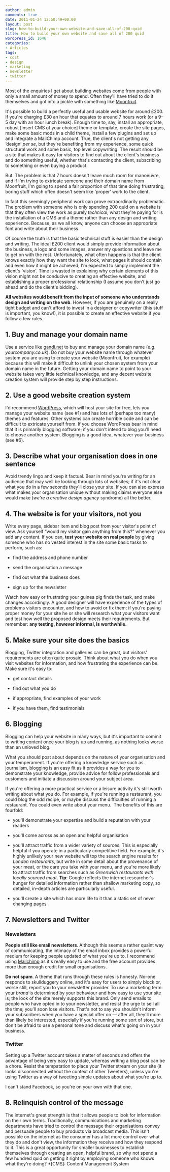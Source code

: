 ```yaml
---
author: admin
comments: true
date: 2011-01-24 12:50:49+00:00
layout: post
slug: how-to-build-your-own-website-and-save-all-of-200-quid
title: How to build your own website and save all of 200 quid
wordpress_id: 1646
categories:
- Articles
tags:
- cost
- design
- marketing
- newsletter
- twitter
---
```


Most of the enquiries I get about building websites come from people with only a small amount of money to spend. Often they'll have tried to do it themselves and got into a pickle with something like [Moonfruit](http://moonfruit.com).

It's possible to build a perfectly useful and usable website for around £200. If you're charging £30 an hour that equates to around 7 hours work (or a 9–5 day with an hour lunch break). Enough time to, say, install an appropriate, robust [insert CMS of your choice] theme or template, create the site pages, make some basic mods in a child theme, install a few plugins and set up and integrate a MailChimp account. True, the client's not getting any ‘design’ _per se_, but they're benefiting from my experience, some quick structural work and some basic, top level copywriting. The result should be a site that makes it easy for visitors to find out about the client's business and do something useful, whether that's contacting the client, subscribing to something or even buying a product.

But. The problem is that 7 hours doesn't leave much room for manoeuvre, and if I'm trying to extricate someone and their domain name from Moonfruit, I'm going to spend a fair proportion of that time doing frustrating, boring stuff which often doesn't seem like ‘proper’ work to the client.

In fact this seemingly peripheral work can prove extraordinarily problematic. The problem with someone who is only spending 200 quid on a website is that they often view the work as purely _technical_; what they're paying for is the installation of a CMS and a theme rather than any design and writing experience. Because, as we all know, anyone can choose an appropriate font and write about their business.

Of course the truth is that the basic technical stuff is easier than the design and writing. The ideal £200 client would simply provide information about the business, a logo and some images, answer my questions and leave me to get on with the rest. Unfortunately, what often happens is that the client knows exactly how they want the site to look, what pages it should contain and even how it might be achieved; I'm expected to simply implement the client's 'vision'. Time is wasted in explaining why certain elements of this vision might not be conducive to creating an effective website, and establishing a proper professional relationship (I assume you don't just go ahead and do the client's bidding).

**All websites would benefit from the input of someone who understands design and writing on the web**. However, if you are genuinely on a really tight budget and can't afford to invest in a designer or copywriter (this stuff is important, you know!), it is possible to create an effective website if you follow a few rules.


## 1. Buy and manage your domain name


Use a service like [gandi.net](http://gandi.net) to buy and manage your domain name (e.g. _yourcompany.co.uk_). Do not buy your website name through whatever system you are using to create your website (Moonfruit, for example) because this will make it difficult to unlink your chosen system from your domain name in the future. Getting your domain name to point to your website takes very little technical knowledge, and any decent website creation system will provide step by step instructions.


## 2. Use a good website creation system


I'd recommend [WordPress](http://wordpress.com), which will host your site for free, lets you manage your website name (see #1) and has lots of (perhaps too many) themes and features. Other systems can create horrible code and can be difficult to extricate yourself from. If you choose WordPress bear in mind that it is primarily blogging software; if you don't intend to blog you'll need to choose another system. Blogging is a good idea, whatever your business (see #6).


## 3. Describe what your organisation does in one sentence


Avoid trendy lingo and keep it factual. Bear in mind you're writing for an audience that may well be looking through lots of websites; if it's not clear what you do in a few seconds they'll close your site. If you can also express what makes your organisation unique without making claims everyone else would make (_we're a creative design agency_ syndrome) all the better.


## 4. The website is for your visitors, not you


Write every page, sidebar item and blog post from your visitor's point of view. Ask yourself “would my visitor gain anything from this?” whenever you add any content. If you can, **test your website on real people** by giving someone who has no vested interest in the site some basic tasks to perform, such as:



	
  * find the address and phone number

	
  * send the organisation a message

	
  * find out what the business does

	
  * sign up for the newsletter


Watch how easy or frustrating your guinea pig finds the task, and make changes accordingly. A good designer will have experience of the types of problems visitors encounter, and how to avoid or fix them; if you're paying proper money for your site he or she will research what your visitors want and test how well the proposed design meets their requirements. But remember: **any testing, however informal, is worthwhile**.


## 5. Make sure your site does the basics


Blogging, Twitter integration and galleries can be great, but visitors' requirements are often quite prosaic. Think about what you do when you visit websites for information, and how frustrating the experience can be. Make sure it's easy to:



	
  * get contact details

	
  * find out what you do

	
  * if appropriate, find examples of your work

	
  * if you have them, find testimonials




## 6. Blogging


Blogging can help your website in many ways, but it's important to commit to writing content once your blog is up and running, as nothing looks worse than an unloved blog.

What you should post about depends on the nature of your organisation and your temperament. If you're offering a knowledge service such as journalism, blogging is an easy fit as it provides a way for you to demonstrate your knowledge, provide advice for follow professionals and customers and initiate a discussion around your subject area.

If you're offering a more practical service or a leisure activity it's still worth writing about what you do. For example, if you're running a restaurant, you could blog the odd recipe, or maybe discuss the difficulties of running a restaurant. You could even write about your menu.  The benefits of this are fourfold:



	
  * you'll demonstrate your expertise and build a reputation with your readers

	
  * you'll come across as an open and helpful organisation

	
  * you'll attract traffic from a wider variety of sources. This is especially helpful if you operate in a particularly competitive field. For example, it's highly unlikely your new website will top the search engine results for _London restaurants_, but write in some detail about the provenance of your meat, or the care you take with your menu, and you're more likely to attract traffic from searches such as _Greenwich restaurants with locally sourced meat_. **Tip**: Google reflects the internet researcher's hunger for detailed information rather than shallow marketing copy, so detailed, in–depth articles are particularly useful.

	
  * you'll create a site which has more life to it than a static set of never changing pages




## 7. Newsletters and Twitter




### Newsletters


**People still like email newsletters**. Although this seems a rather quaint way of communicating, the intimacy of the email inbox provides a powerful medium for keeping people updated of what you're up to. I recommend using [Mailchimp](http://mailchimp.com) as it's really easy to use and the free account provides more than enough credit for small organisations.

**Do not spam**. A theme that runs through these rules is honesty. No–one responds to skullduggery online, and it's easy for users to simply block or, worse still, report you to your newsletter provider. To use a marketing term: your _brand_ is determined by your behaviour and how easy to use your site is; the look of the site merely supports this brand. Only send emails to people who have opted in to your newsletter, and resist the urge to sell all the time; you'll soon lose visitors. That's not to say you shouldn't inform your subscribers when you have a special offer on — after all, they'll more than likely be interested, especially if you're running some sort of store, but don't be afraid to use a personal tone and discuss what's going on in your business.


### Twitter


Setting up a Twitter account takes a matter of seconds and offers the advantage of being very easy to update, whereas writing a blog post can be a chore. Resist the tempatation to place your Twitter stream on your site (it looks disconnected without the context of other Tweeters), unless you're using Twitter as a way of tweeting simple updates about what you're up to.

I can't stand Facebook, so you're on your own with that one.


## 8. Relinquish control of the message


The internet's great strength is that it allows people to look for information on their own terms. Traditionally, communications and marketing departments have tried to control the message their organisations convey and persuade people to buy products via broadcast media. This isn't possible on the internet as the consumer has a lot more control over what they do and don't view, the information they receive and how they respond to it. This is a great opportunity for smaller businesses to establish themselves through creating an open, helpful brand, so why not spend a few hundred quid on getting it right by employing someone who knows what they're doing?
  *[CMS]: Content Management System
